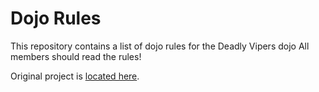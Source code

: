 Dojo Rules
==========

This repository contains a list of dojo rules for the Deadly Vipers dojo
All members should read the rules!

Original project is [located here](https://github.com/deadlyvipers).

